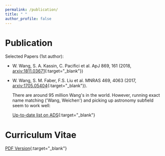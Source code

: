 ```yaml
---
permalink: /publication/
title: " "
author_profile: false
---
```


Publication
===========

Selected Papers (1st author):

  + W. Wang, S. A. Kassin, C. Pacifici et al. ApJ 869, 161 (2018, [arxiv:1811.03671](https://arxiv.org/abs/1811.03671){:target="_blank"})

  + W. Wang, S. M. Faber, F.S. Liu et al. MNRAS 469, 4063 (2017, [arxiv:1705.05404](https://arxiv.org/abs/1705.05404){:target="_blank"}).


    There are around 95 million Wang's in the world. However, running exact name matching ('Wang, Weichen') and picking up astronomy subfield seem to work well: 
 
    [Up-to-date list on ADS](http://adsabs.harvard.edu/cgi-bin/nph-abs_connect?db_key=AST&db_key=PRE&arxiv_sel=astro-ph&qform=PRE&aut_xct=YES&aut_logic=OR&author=Wang%2C+Weichen&sim_query=YES&start_mon=&start_year=2016&end_mon=&end_year=&ttl_logic=OR&title=&txt_logic=OR&text=&nr_to_return=200&start_nr=1&start_entry_day=&start_entry_mon=&start_entry_year=&end_entry_day=&end_entry_mon=&end_entry_year=&min_score=&sort=SCORE&data_type=SHORT&aut_syn=YES&ttl_syn=YES&txt_syn=YES&aut_wt=1.0&ttl_wt=0.3&txt_wt=3.0&aut_wgt=YES&obj_wgt=YES&ttl_wgt=YES&txt_wgt=YES&ttl_sco=YES&txt_sco=YES&version=1){:target="_blank"}

Curriculum Vitae
================
[PDF Version](http://WeichenStars.github.io/files/WWang_JHU.pdf){:target="_blank"}